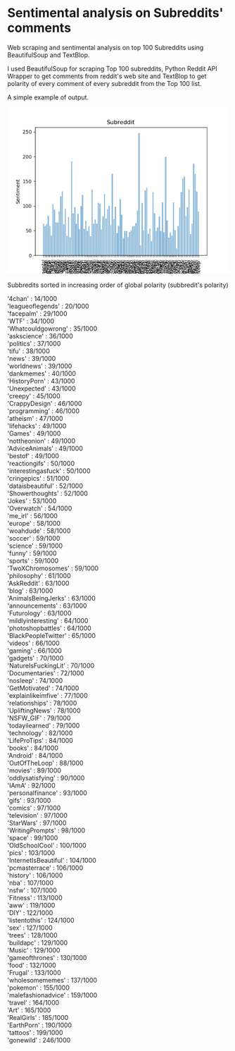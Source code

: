 # Sentimental analysis on Subreddits' comments
Web scraping and sentimental analysis on top 100 Subreddits using BeautifulSoup and TextBlop.

I used BeautifulSoup for scraping Top 100 subreddits, Python Reddit API Wrapper to get comments from reddit's web site and TextBlop to get polarity of every comment of every subreddit from the Top 100 list. 

A simple example of output.

![alt text](https://github.com/Rayryu/Sentimental-analysis-on-Subreddits/blob/master/Top100SubredditsSentiment.png)

Subbredits sorted in increasing order of global polarity (subbredit's polarity)

'4chan' : 14/1000</br>
'leagueoflegends' : 20/1000</br>
'facepalm' : 29/1000</br>
'WTF' : 34/1000</br>
'Whatcouldgowrong' : 35/1000</br>
'askscience' : 36/1000</br>
'politics' : 37/1000</br>
'tifu' : 38/1000</br>
'news' : 39/1000</br>
'worldnews' : 39/1000</br>
'dankmemes' : 40/1000</br>
'HistoryPorn' : 43/1000</br>
'Unexpected' : 43/1000</br>
'creepy' : 45/1000</br>
'CrappyDesign' : 46/1000</br>
'programming' : 46/1000</br>
'atheism' : 47/1000</br>
'lifehacks' : 49/1000</br>
'Games' : 49/1000</br>
'nottheonion' : 49/1000</br>
'AdviceAnimals' : 49/1000</br>
'bestof' : 49/1000</br>
'reactiongifs' : 50/1000</br>
'interestingasfuck' : 50/1000</br>
'cringepics' : 51/1000</br>
'dataisbeautiful' : 52/1000</br>
'Showerthoughts' : 52/1000</br>
'Jokes' : 53/1000</br>
'Overwatch' : 54/1000</br>
'me_irl' : 56/1000</br>
'europe' : 58/1000</br>
'woahdude' : 58/1000</br>
'soccer' : 59/1000</br>
'science' : 59/1000</br>
'funny' : 59/1000</br>
'sports' : 59/1000</br>
'TwoXChromosomes' : 59/1000</br>
'philosophy' : 61/1000</br>
'AskReddit' : 63/1000</br>
'blog' : 63/1000</br>
'AnimalsBeingJerks' : 63/1000</br>
'announcements' : 63/1000</br>
'Futurology' : 63/1000</br>
'mildlyinteresting' : 64/1000</br>
'photoshopbattles' : 64/1000</br>
'BlackPeopleTwitter' : 65/1000</br>
'videos' : 66/1000</br>
'gaming' : 66/1000</br>
'gadgets' : 70/1000</br>
'NatureIsFuckingLit' : 70/1000</br>
'Documentaries' : 72/1000</br>
'nosleep' : 74/1000</br>
'GetMotivated' : 74/1000</br>
'explainlikeimfive' : 77/1000</br>
'relationships' : 78/1000</br>
'UpliftingNews' : 78/1000</br>
'NSFW_GIF' : 79/1000</br>
'todayilearned' : 79/1000</br>
'technology' : 82/1000</br>
'LifeProTips' : 84/1000</br>
'books' : 84/1000</br>
'Android' : 84/1000</br>
'OutOfTheLoop' : 88/1000</br>
'movies' : 89/1000</br>
'oddlysatisfying' : 90/1000</br>
'IAmA' : 92/1000</br>
'personalfinance' : 93/1000</br>
'gifs' : 93/1000</br>
'comics' : 97/1000</br>
'television' : 97/1000</br>
'StarWars' : 97/1000</br>
'WritingPrompts' : 98/1000</br>
'space' : 99/1000</br>
'OldSchoolCool' : 100/1000</br>
'pics' : 103/1000</br>
'InternetIsBeautiful' : 104/1000</br>
'pcmasterrace' : 106/1000</br>
'history' : 106/1000</br>
'nba' : 107/1000</br>
'nsfw' : 107/1000</br>
'Fitness' : 113/1000</br>
'aww' : 119/1000</br>
'DIY' : 122/1000</br>
'listentothis' : 124/1000</br>
'sex' : 127/1000</br>
'trees' : 128/1000</br>
'buildapc' : 129/1000</br>
'Music' : 129/1000</br>
'gameofthrones' : 130/1000</br>
'food' : 132/1000</br>
'Frugal' : 133/1000</br>
'wholesomememes' : 137/1000</br>
'pokemon' : 155/1000</br>
'malefashionadvice' : 159/1000</br>
'travel' : 164/1000</br>
'Art' : 165/1000</br>
'RealGirls' : 185/1000</br>
'EarthPorn' : 190/1000</br>
'tattoos' : 199/1000</br>
'gonewild' : 246/1000</br>

​

​
